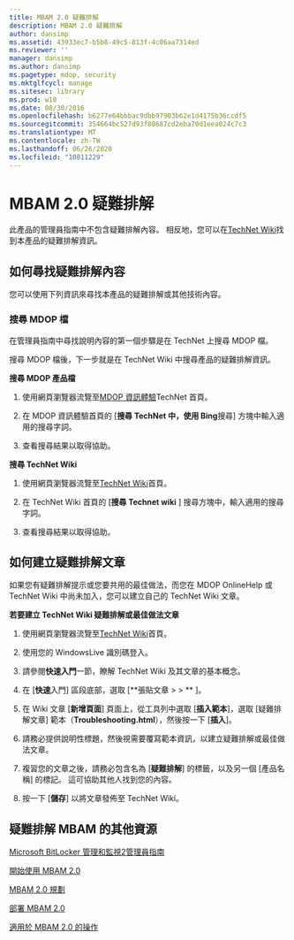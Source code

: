 ```yaml
---
title: MBAM 2.0 疑難排解
description: MBAM 2.0 疑難排解
author: dansimp
ms.assetid: 43933ec7-b5b8-49c5-813f-4c06aa7314ed
ms.reviewer: ''
manager: dansimp
ms.author: dansimp
ms.pagetype: mdop, security
ms.mktglfcycl: manage
ms.sitesec: library
ms.prod: w10
ms.date: 08/30/2016
ms.openlocfilehash: b6277e64bbbac9dbb97903b62e1d4175b36ccdf5
ms.sourcegitcommit: 354664bc527d93f80687cd2eba70d1eea024c7c3
ms.translationtype: MT
ms.contentlocale: zh-TW
ms.lasthandoff: 06/26/2020
ms.locfileid: "10811229"
---
```

# MBAM 2.0 疑難排解


此產品的管理員指南中不包含疑難排解內容。 相反地，您可以在[TechNet Wiki](https://go.microsoft.com/fwlink/p/?LinkId=224905)找到本產品的疑難排解資訊。

## 如何尋找疑難排解內容


您可以使用下列資訊來尋找本產品的疑難排解或其他技術內容。

### 搜尋 MDOP 檔

在管理員指南中尋找說明內容的第一個步驟是在 TechNet 上搜尋 MDOP 檔。

搜尋 MDOP 檔後，下一步就是在 TechNet Wiki 中搜尋產品的疑難排解資訊。

**搜尋 MDOP 產品檔**

1.  使用網頁瀏覽器流覽至[MDOP 資訊體驗](https://go.microsoft.com/fwlink/?LinkId=236032)TechNet 首頁。

2.  在 MDOP 資訊體驗首頁的 [**搜尋 TechNet 中，使用 Bing**搜尋] 方塊中輸入適用的搜尋字詞。

3.  查看搜尋結果以取得協助。

**搜尋 TechNet Wiki**

1.  使用網頁瀏覽器流覽至[TechNet Wiki](https://go.microsoft.com/fwlink/p/?LinkId=224905)首頁。

2.  在 TechNet Wiki 首頁的 [**搜尋 Technet wiki** ] 搜尋方塊中，輸入適用的搜尋字詞。

3.  查看搜尋結果以取得協助。

## 如何建立疑難排解文章


如果您有疑難排解提示或您要共用的最佳做法，而您在 MDOP OnlineHelp 或 TechNet Wiki 中尚未加入，您可以建立自己的 TechNet Wiki 文章。

**若要建立 TechNet Wiki 疑難排解或最佳做法文章**

1.  使用網頁瀏覽器流覽至[TechNet Wiki](https://go.microsoft.com/fwlink/p/?LinkId=224905)首頁。

2.  使用您的 WindowsLive 識別碼登入。

3.  請參閱**快速入門**一節，瞭解 TechNet Wiki 及其文章的基本概念。

4.  在 [**快速**入門] 區段底部，選取 [**張貼文章 &gt; &gt; ** ]。

5.  在 Wiki 文章 [**新增頁面**] 頁面上，從工具列中選取 [**插入範本**]，選取 [疑難排解文章] 範本（**Troubleshooting.html**），然後按一下 [**插入**]。

6.  請務必提供說明性標題，然後視需要覆寫範本資訊，以建立疑難排解或最佳做法文章。

7.  複習您的文章之後，請務必包含名為 [**疑難排解**] 的標籤，以及另一個 [產品名稱] 的標記。 這可協助其他人找到您的內容。

8.  按一下 [**儲存**] 以將文章發佈至 TechNet Wiki。

## 疑難排解 MBAM 的其他資源


[Microsoft BitLocker 管理和監視2管理員指南](index.md)

[開始使用 MBAM 2.0](getting-started-with-mbam-20-mbam-2.md)

[MBAM 2.0 規劃](planning-for-mbam-20-mbam-2.md)

[部署 MBAM 2.0](deploying-mbam-20-mbam-2.md)

[適用於 MBAM 2.0 的操作](operations-for-mbam-20-mbam-2.md)

 

 






